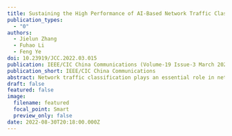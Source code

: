 ```yaml
---
title: Sustaining the High Performance of AI-Based Network Traffic Classification Models
publication_types:
  - "0"
authors:
  - Jielun Zhang
  - Fuhao Li
  - Feng Ye
doi: 10.23919/JCC.2022.03.015
publication: IEEE/CIC China Communications (Volume-19 Issue-3 March 2022)
publication_short: IEEE/CIC China Communications
abstract: Network traffic classification plays an essential role in network measurement and management. Emerging Artificial Intelligence (AI) algorithms have become a viable solution to encrypted network traffic classification. Nonetheless, the classification performance of existing AI-based traffic classifiers is restricted to a limited number of network applications depending on the coverage of the knowledge database. Such AI-based traffic classifiers cannot maintain high performance to provide accurate traffic classification when dealing with updated or new network applications. To tackle the issues, we present an autonomous model update mechanism to sustain the high performance of AI-based traffic classifiers. Specifically, an instability check algorithm is derived to evaluate if the current classifier requires an update. A filtering algorithm is proposed to extract unknown traffic and build a new knowledge database based on a new metric, i.e., familiarity, defined based on the prediction confidence and instability. Extensive experiment results demonstrate that our proposed updating mechanism can provide prompt model updates and establish a proper new knowledge base to maintain high accuracy in various experimental scenarios. Moreover, the comparison is conducted and the results show the proposed familiarity-based filtering algorithm can filter about 7 and 3 times more true positive packets in the two considered scenarios, respectively.
draft: false
featured: false
image:
  filename: featured
  focal_point: Smart
  preview_only: false
date: 2022-08-30T20:18:00.000Z
---
```


